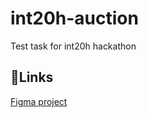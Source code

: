 # int20h-auction
Test task for int20h hackathon

## 🔗Links
[Figma project](https://www.figma.com/files/team/1336401376131227600)
